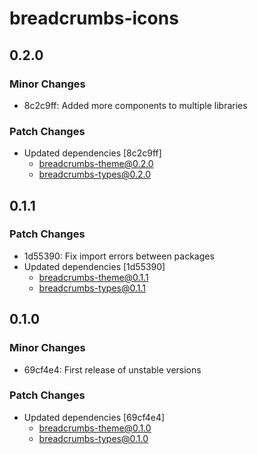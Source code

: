# breadcrumbs-icons

## 0.2.0

### Minor Changes

- 8c2c9ff: Added more components to multiple libraries

### Patch Changes

- Updated dependencies [8c2c9ff]
  - breadcrumbs-theme@0.2.0
  - breadcrumbs-types@0.2.0

## 0.1.1

### Patch Changes

- 1d55390: Fix import errors between packages
- Updated dependencies [1d55390]
  - breadcrumbs-theme@0.1.1
  - breadcrumbs-types@0.1.1

## 0.1.0

### Minor Changes

- 69cf4e4: First release of unstable versions

### Patch Changes

- Updated dependencies [69cf4e4]
  - breadcrumbs-theme@0.1.0
  - breadcrumbs-types@0.1.0
